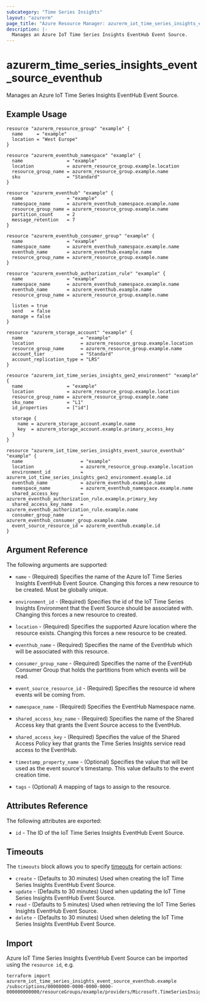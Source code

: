 ```yaml
---
subcategory: "Time Series Insights"
layout: "azurerm"
page_title: "Azure Resource Manager: azurerm_iot_time_series_insights_event_source_eventhub"
description: |-
  Manages an Azure IoT Time Series Insights EventHub Event Source.
---
```


# azurerm_time_series_insights_event_source_eventhub

Manages an Azure IoT Time Series Insights EventHub Event Source.

## Example Usage

```hcl
resource "azurerm_resource_group" "example" {
  name     = "example"
  location = "West Europe"
}

resource "azurerm_eventhub_namespace" "example" {
  name                = "example"
  location            = azurerm_resource_group.example.location
  resource_group_name = azurerm_resource_group.example.name
  sku                 = "Standard"
}

resource "azurerm_eventhub" "example" {
  name                = "example"
  namespace_name      = azurerm_eventhub_namespace.example.name
  resource_group_name = azurerm_resource_group.example.name
  partition_count     = 2
  message_retention   = 7
}

resource "azurerm_eventhub_consumer_group" "example" {
  name                = "example"
  namespace_name      = azurerm_eventhub_namespace.example.name
  eventhub_name       = azurerm_eventhub.example.name
  resource_group_name = azurerm_resource_group.example.name
}

resource "azurerm_eventhub_authorization_rule" "example" {
  name                = "example"
  namespace_name      = azurerm_eventhub_namespace.example.name
  eventhub_name       = azurerm_eventhub.example.name
  resource_group_name = azurerm_resource_group.example.name

  listen = true
  send   = false
  manage = false
}

resource "azurerm_storage_account" "example" {
  name                     = "example"
  location                 = azurerm_resource_group.example.location
  resource_group_name      = azurerm_resource_group.example.name
  account_tier             = "Standard"
  account_replication_type = "LRS"
}

resource "azurerm_iot_time_series_insights_gen2_environment" "example" {
  name                = "example"
  location            = azurerm_resource_group.example.location
  resource_group_name = azurerm_resource_group.example.name
  sku_name            = "L1"
  id_properties       = ["id"]

  storage {
    name = azurerm_storage_account.example.name
    key  = azurerm_storage_account.example.primary_access_key
  }
}

resource "azurerm_iot_time_series_insights_event_source_eventhub" "example" {
  name                     = "example"
  location                 = azurerm_resource_group.example.location
  environment_id           = azurerm_iot_time_series_insights_gen2_environment.example.id
  eventhub_name            = azurerm_eventhub.example.name
  namespace_name           = azurerm_eventhub_namespace.example.name
  shared_access_key        = azurerm_eventhub_authorization_rule.example.primary_key
  shared_access_key_name   = azurerm_eventhub_authorization_rule.example.name
  consumer_group_name      = azurerm_eventhub_consumer_group.example.name
  event_source_resource_id = azurerm_eventhub.example.id
}

```

## Argument Reference

The following arguments are supported:

* `name` - (Required) Specifies the name of the Azure IoT Time Series Insights EventHub Event Source. Changing this forces a new resource to be created. Must be globally unique.

* `environment_id` - (Required) Specifies the id of the IoT Time Series Insights Environment that the Event Source should be associated with. Changing this forces a new resource to created.

* `location` - (Required) Specifies the supported Azure location where the resource exists. Changing this forces a new resource to be created.

* `eventhub_name` - (Required) Specifies the name of the EventHub which will be associated with this resource.

* `consumer_group_name` - (Required) Specifies the name of the EventHub Consumer Group that holds the partitions from which events will be read.

* `event_source_resource_id` - (Required) Specifies the resource id where events will be coming from.

* `namespace_name` - (Required) Specifies the EventHub Namespace name.

* `shared_access_key_name` - (Required) Specifies the name of the Shared Access key that grants the Event Source access to the EventHub.

* `shared_access_key` - (Required) Specifies the value of the Shared Access Policy key that grants the Time Series Insights service read access to the EventHub.

* `timestamp_property_name` - (Optional) Specifies the value that will be used as the event source's timestamp. This value defaults to the event creation time.

* `tags` - (Optional) A mapping of tags to assign to the resource.

## Attributes Reference

The following attributes are exported:

* `id` - The ID of the IoT Time Series Insights EventHub Event Source.

## Timeouts

The `timeouts` block allows you to specify [timeouts](https://www.terraform.io/language/resources/syntax#operation-timeouts) for certain actions:

* `create` - (Defaults to 30 minutes) Used when creating the IoT Time Series Insights EventHub Event Source.
* `update` - (Defaults to 30 minutes) Used when updating the IoT Time Series Insights EventHub Event Source.
* `read` - (Defaults to 5 minutes) Used when retrieving the IoT Time Series Insights EventHub Event Source.
* `delete` - (Defaults to 30 minutes) Used when deleting the IoT Time Series Insights EventHub Event Source.

## Import

Azure IoT Time Series Insights EventHub Event Source can be imported using the `resource id`, e.g.

```shell
terraform import azurerm_iot_time_series_insights_event_source_eventhub.example /subscriptions/00000000-0000-0000-0000-000000000000/resourceGroups/example/providers/Microsoft.TimeSeriesInsights/environments/environment1/eventSources/example
```
